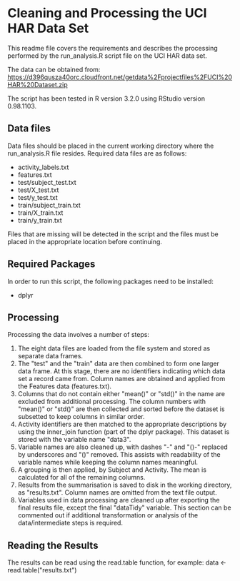 
# Cleaning and Processing the UCI HAR Data Set
This readme file covers the requirements and describes the processing performed by the run_analysis.R script file on the UCI HAR data set.

The data can be obtained from: https://d396qusza40orc.cloudfront.net/getdata%2Fprojectfiles%2FUCI%20HAR%20Dataset.zip

The script has been tested in R version 3.2.0 using RStudio version 0.98.1103.

## Data files
Data files should be placed in the current working directory where the run_analysis.R file resides. Required data files are as follows:
* activity_labels.txt
* features.txt
* test/subject_test.txt
* test/X_test.txt
* test/y_test.txt
* train/subject_train.txt
* train/X_train.txt
* train/y_train.txt

Files that are missing will be detected in the script and the files must be placed in the appropriate location before continuing.

## Required Packages
In order to run this script, the following packages need to be installed:
* dplyr

## Processing
Processing the data involves a number of steps:

1. The eight data files are loaded from the file system and stored as separate data frames.
2. The "test" and the "train" data are then combined to form one larger data frame. At this stage, there are no identifiers indicating which data set a record came from. Column names are obtained and applied from the Features data (features.txt).
3. Columns that do not contain either "mean()" or "std()" in the name are excluded from additional processing. The column numbers with "mean()" or "std()" are then collected and sorted before the dataset is subsetted to keep columns in similar order.
4. Activity identifiers are then matched to the appropriate descriptions by using the inner_join function (part of the dplyr package). This dataset is stored with the variable name "data3".
5. Variable names are also cleaned up, with dashes "-" and "()-" replaced by underscores and "()" removed. This assists with readability of the variable names while keeping the column names meaningful.
6. A grouping is then applied, by Subject and Activity. The mean is calculated for all of the remaining columns.
7. Results from the summarisation is saved to disk in the working directory, as "results.txt". Column names are omitted from the text file output.
8. Variables used in data processing are cleaned up after exporting the final results file, except the final "dataTidy" variable. This section can be commented out if additional transformation or analysis of the data/intermediate steps is required.


## Reading the Results
The results can be read using the read.table function, for example:
data <- read.table("results.txt")